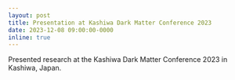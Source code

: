 ```yaml
---
layout: post
title: Presentation at Kashiwa Dark Matter Conference 2023
date: 2023-12-08 09:00:00-0000
inline: true
---
```

Presented research at the Kashiwa Dark Matter Conference 2023 in Kashiwa, Japan.

